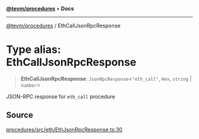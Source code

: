 [**@tevm/procedures**](../README.md) • **Docs**

***

[@tevm/procedures](../globals.md) / EthCallJsonRpcResponse

# Type alias: EthCallJsonRpcResponse

> **EthCallJsonRpcResponse**: `JsonRpcResponse`\<`"eth_call"`, `Hex`, `string` \| `number`\>

JSON-RPC response for `eth_call` procedure

## Source

[procedures/src/eth/EthJsonRpcResponse.ts:30](https://github.com/evmts/tevm-monorepo/blob/main/packages/procedures/src/eth/EthJsonRpcResponse.ts#L30)

